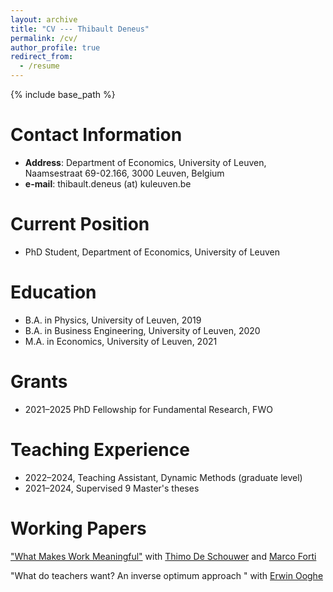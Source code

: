 ```yaml
---
layout: archive
title: "CV --- Thibault Deneus"
permalink: /cv/
author_profile: true
redirect_from:
  - /resume
---
```


{% include base_path %}

Contact Information
======
* **Address**: Department of Economics, University of Leuven, Naamsestraat 69-02.166, 3000 Leuven, Belgium
* **e-mail**: thibault.deneus (at) kuleuven.be

Current Position
======
* PhD Student, Department of Economics, University of Leuven


Education
======
* B.A. in Physics, University of Leuven, 2019
* B.A. in Business Engineering, University of Leuven, 2020
* M.A. in Economics, University of Leuven, 2021



Grants
======
* 2021–2025 PhD Fellowship for Fundamental Research, FWO

Teaching Experience
======
* 2022–2024, Teaching Assistant, Dynamic Methods (graduate level)
* 2021–2024, Supervised 9 Master's theses




Working Papers
======

["What Makes Work Meaningful"](/files/Workmeaning.pdf) with <a href="https://thimodeschouwer.github.io/">Thimo De Schouwer</a> and <a href="https://www.econ.uni-bonn.de/en/department/doctoral-students/marco-forti">Marco Forti</a>

"What do teachers want? An inverse optimum approach "  with <a href="https://sites.google.com/view/erwinooghe/home">Erwin Ooghe</a> 

